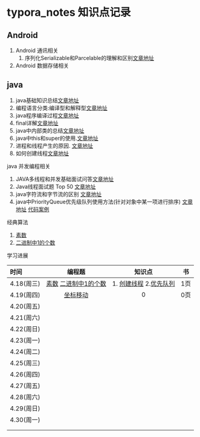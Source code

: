 # typora_notes 知识点记录
## Android

1. Android 通讯相关
   1. 序列化Serializable和Parcelable的理解和区别[文章地址](https://github.com/chaoxiongTian/typora_notes/blob/master/%E6%8A%80%E6%9C%AF%E6%96%87%E6%A1%A3/Android%E7%9B%B8%E5%85%B3/%E5%BA%8F%E5%88%97%E5%8C%96Serializable%E5%92%8CParcelable%E7%9A%84%E7%90%86%E8%A7%A3%E5%92%8C%E5%8C%BA%E5%88%AB.md)
2. Android 数据存储相关

## java

1. java基础知识总结[文章地址](https://github.com/chaoxiongTian/typora_notes/blob/master/%E6%8A%80%E6%9C%AF%E6%96%87%E6%A1%A3/Java%E7%9B%B8%E5%85%B3/java%E5%9F%BA%E7%A1%80%E5%A4%8D%E4%B9%A0%E6%80%BB%E7%BB%93.md)
2. 编程语言分类:编译型和解释型[文章地址](https://github.com/chaoxiongTian/typora_notes/blob/master/%E6%8A%80%E6%9C%AF%E6%96%87%E6%A1%A3/Java%E7%9B%B8%E5%85%B3/%E8%AF%AD%E8%A8%80%E5%88%86%E7%B1%BB(%E7%BC%96%E8%AF%91%E5%9E%8B%E5%92%8C%E8%A7%A3%E9%87%8A%E5%9E%8B).md)
3. java程序编译过程[文章地址](https://github.com/chaoxiongTian/typora_notes/blob/master/%E6%8A%80%E6%9C%AF%E6%96%87%E6%A1%A3/Java%E7%9B%B8%E5%85%B3/%E7%BC%96%E8%AF%91%E8%BF%87%E7%A8%8B%E5%92%8C%E8%BF%90%E8%A1%8C%E8%BF%87%E7%A8%8B.md)
4. final详解[文章地址](https://www.cnblogs.com/dotgua/p/6357951.html)
5. java中内部类的总结[文章地址](https://www.cnblogs.com/hasse/p/5020519.html)
6. java中this和super的使用.[文章地址](http://www.cnblogs.com/hasse/p/5023392.html)
7. 进程和线程产生的原因. [文章地址](http://www.cnblogs.com/dolphin0520/p/3910667.html)
8. 如何创建线程[文章地址](http://www.cnblogs.com/dolphin0520/p/3913517.html)


java 并发编程相关

1. JAVA多线程和并发基础面试问答[文章地址](http://www.cnblogs.com/dolphin0520/p/3932934.html)
2. Java线程面试题 Top 50 [文章地址](http://www.cnblogs.com/dolphin0520/p/3958019.html)
3. java字符流和字节流的区别 [文章地址](https://blog.csdn.net/sunhuaqiang1/article/details/52756999)
4. java中PriorityQueue优先级队列使用方法(针对对象中某一项进行排序) [文章地址](https://blog.csdn.net/hiphopmattshi/article/details/7334487)  [代码案例](https://github.com/chaoxiongTian/algorithm/blob/master/Algorithm_java_idea/src/com/chaoxiong/niuke/huawei/priorityQueue.java)


经典算法

1. [素数](https://github.com/chaoxiongTian/algorithm/blob/master/Algorithm_java_idea/src/com/chaoxiong/niuke/huawei/ClassicsArithmetic.java)
2. [二进制中1的个数](https://github.com/chaoxiongTian/algorithm/blob/master/Algorithm_java_idea/src/com/chaoxiong/niuke/huawei/ClassicsArithmetic.java)


学习进展

| 时间       |                   编程题                    |                   知识点                    | 书    |
| :------- | :--------------------------------------: | :--------------------------------------: | ---- |
| 4.18(周三) | [素数](https://github.com/chaoxiongTian/algorithm/blob/master/Algorithm_java_idea/src/com/chaoxiong/niuke/huawei/ClassicsArithmetic.java) [二进制中1的个数](https://github.com/chaoxiongTian/algorithm/blob/master/Algorithm_java_idea/src/com/chaoxiong/niuke/huawei/ClassicsArithmetic.java) | 1. [创建线程](http://www.cnblogs.com/dolphin0520/p/3913517.html)  2.[优先队列](https://github.com/chaoxiongTian/algorithm/blob/master/Algorithm_java_idea/src/com/chaoxiong/niuke/huawei/priorityQueue.java) | 1页   |
| 4.19(周四) | [坐标移动](https://github.com/chaoxiongTian/algorithm/blob/master/Algorithm_java_idea/src/com/chaoxiong/niuke/huawei/HuaWei_17.java) |                    0                     | 0页   |
| 4.20(周五) |                                          |                                          |      |
| 4.21(周六) |                                          |                                          |      |
| 4.22(周日) |                                          |                                          |      |
| 4.23(周一) |                                          |                                          |      |
| 4.24(周二) |                                          |                                          |      |
| 4.25(周三) |                                          |                                          |      |
| 4.26(周四) |                                          |                                          |      |
| 4.27(周五) |                                          |                                          |      |
| 4.28(周六) |                                          |                                          |      |
| 4.29(周日) |                                          |                                          |      |
| 4.30(周一) |                                          |                                          |      |
|          |                                          |                                          |      |
|          |                                          |                                          |      |

